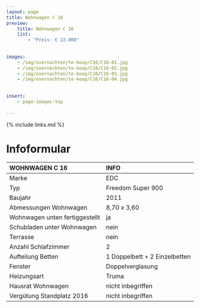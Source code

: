 ```yaml
---
layout: page
title: Wohnwagen C 16
preview: 
    title: Wohnwagen C 16
    list:
        - "Preis: € 22.000"
        
        
images:
    - /img/overnachten/te-koop/C16/C16-01.jpg
    - /img/overnachten/te-koop/C16/C16-02.jpg
    - /img/overnachten/te-koop/C16/C16-03.jpg
    - /img/overnachten/te-koop/C16/C16-04.jpg
    
    
insert:
    - page-images-top
    
---
```


{% include links.md %}



# Infoformular

WOHNWAGEN C 16                | INFO        | 
:---------------------------|:------------|
Marke                       |EDC                
Typ                        |Freedom Super 900               
Baujahr                    |2011       
Abmessungen Wohnwagen      |8,70 x 3,60
Wohnwagen unten fertiggestellt  |ja       
Schubladen unter Wohnwagen          |nein       
Terrasse                      |nein 
Anzahl Schlafzimmer         |2
Aufteilung Betten              |1 Doppelbett + 2 Einzelbetten
Fenster                       |Doppelverglasung
Heizungsart            |Truma
Hausrat Wohnwagen             |nicht inbegriffen
Vergütung Standplatz 2016  |nicht inbegriffen
